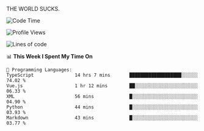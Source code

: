THE WORLD SUCKS.

<!--START_SECTION:waka-->
![Code Time](http://img.shields.io/badge/Code%20Time-739%20hrs%203%20mins-blue)

![Profile Views](http://img.shields.io/badge/Profile%20Views-0-blue)

![Lines of code](https://img.shields.io/badge/From%20Hello%20World%20I%27ve%20Written-2.1%20million%20lines%20of%20code-blue)

📊 **This Week I Spent My Time On** 

```text
💬 Programming Languages: 
TypeScript               14 hrs 7 mins       ███████████████████░░░░░░   74.02 % 
Vue.js                   1 hr 12 mins        ██░░░░░░░░░░░░░░░░░░░░░░░   06.33 % 
XML                      56 mins             █░░░░░░░░░░░░░░░░░░░░░░░░   04.90 % 
Python                   44 mins             █░░░░░░░░░░░░░░░░░░░░░░░░   03.93 % 
Markdown                 43 mins             █░░░░░░░░░░░░░░░░░░░░░░░░   03.77 % 
```


<!--END_SECTION:waka-->
